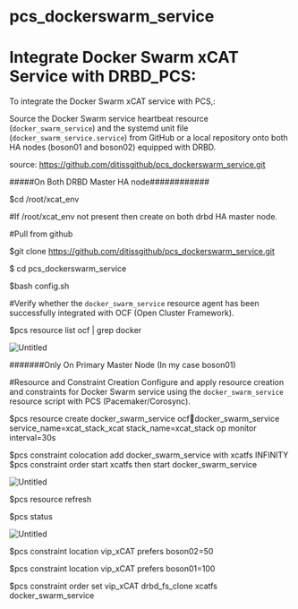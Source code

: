 # pcs_dockerswarm_service
# Integrate Docker Swarm xCAT Service with DRBD_PCS:

To integrate the Docker Swarm xCAT service with PCS,:

Source the Docker Swarm service heartbeat resource (`docker_swarm_service`) and the systemd unit file (`docker_swarm_service.service`) from GitHub or a local repository onto both HA nodes (boson01 and boson02) equipped with DRBD.

source: https://github.com/ditissgithub/pcs_dockerswarm_service.git

#####On Both DRBD Master HA node############

$cd /root/xcat_env

#If /root/xcat_env not present then create on both drbd HA master node.

#Pull from github

$git clone https://github.com/ditissgithub/pcs_dockerswarm_service.git

$ cd pcs_dockerswarm_service

$bash config.sh

#Verify whether the `docker_swarm_service` resource agent has been successfully integrated with OCF (Open Cluster Framework).

$pcs resource list ocf  | grep docker

![Untitled](https://prod-files-secure.s3.us-west-2.amazonaws.com/85d770dd-d982-4f3f-97c8-f8272e096fae/1d2c7d8c-4c86-4f7c-9774-f48ea0007096/Untitled.png)

#######Only On Primary Master Node (In my case boson01)

#Resource and Constraint Creation
Configure and apply resource creation and constraints for Docker Swarm service using the `docker_swarm_service` resource script with PCS (Pacemaker/Corosync).

$pcs resource create docker_swarm_service ocf:heartbeat:docker_swarm_service service_name=xcat_stack_xcat stack_name=xcat_stack  op monitor interval=30s

$pcs constraint colocation add docker_swarm_service with xcatfs INFINITY
$pcs constraint order start xcatfs then start docker_swarm_service

![Untitled](https://prod-files-secure.s3.us-west-2.amazonaws.com/85d770dd-d982-4f3f-97c8-f8272e096fae/ca219213-541b-4fdd-a063-efbf181ac607/Untitled.png)

$pcs resource refresh

$pcs status

![Untitled](https://prod-files-secure.s3.us-west-2.amazonaws.com/85d770dd-d982-4f3f-97c8-f8272e096fae/fec26610-42b6-4c37-abe9-6d44a3ee3956/Untitled.png)

$pcs constraint location vip_xCAT prefers boson02=50

$pcs constraint location vip_xCAT prefers boson01=100

$pcs constraint order set vip_xCAT drbd_fs_clone xcatfs docker_swarm_service
